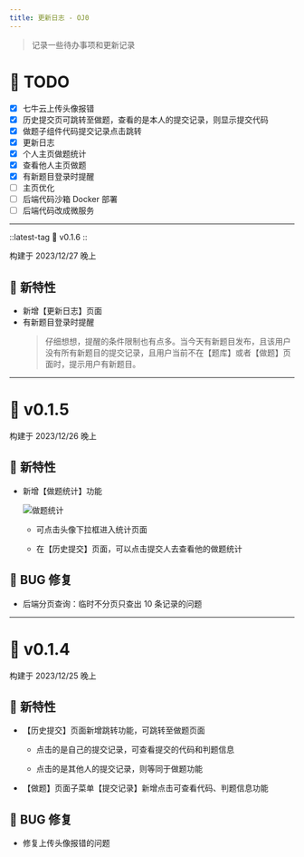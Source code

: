 ```yaml
--- 
title: 更新日志 - OJ0
---
```


> 记录一些待办事项和更新记录

# 🧐 TODO

- [x] 七牛云上传头像报错
- [x] 历史提交页可跳转至做题，查看的是本人的提交记录，则显示提交代码
- [x] 做题子组件代码提交记录点击跳转
- [x] 更新日志
- [x] 个人主页做题统计
- [x] 查看他人主页做题
- [x] 有新题目登录时提醒
- [ ] 主页优化
- [ ] 后端代码沙箱 Docker 部署
- [ ] 后端代码改成微服务

---

::latest-tag
💎 v0.1.6
::

构建于 2023/12/27 晚上

## 🚀 新特性

- 新增【更新日志】页面
- 有新题目登录时提醒
  > 仔细想想，提醒的条件限制也有点多。当今天有新题目发布，且该用户没有所有新题目的提交记录，且用户当前不在【题库】或者【做题】页面时，提示用户有新题目。

---

# 💎 v0.1.5

构建于 2023/12/26 晚上

## 🚀 新特性

- 新增【做题统计】功能

  ![做题统计](https://cdn.hilyc.cn/oj0/oj0-logs-summary.png)

  - 可点击头像下拉框进入统计页面

  - 在【历史提交】页面，可以点击提交人去查看他的做题统计 

## 🐞 BUG 修复

- 后端分页查询：临时不分页只查出 10 条记录的问题

---

# 💎 v0.1.4

构建于 2023/12/25 晚上

## 🚀 新特性

- 【历史提交】页面新增跳转功能，可跳转至做题页面
  - 点击的是自己的提交记录，可查看提交的代码和判题信息

  - 点击的是其他人的提交记录，则等同于做题功能

- 【做题】页面子菜单【提交记录】新增点击可查看代码、判题信息功能   

## 🐞 BUG 修复

- 修复上传头像报错的问题
